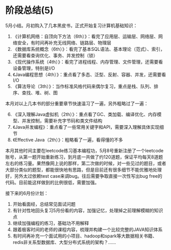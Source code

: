 # 阶段总结(5)


5月小结。月初购入了几本黑皮书，正式开始复习计算机基础知识：

 1. 《计算机网络：自顶向下方法（6th）》：看完了应用层、运输层、网络层、网络安全，有时间再补充无线网络、链路层、物理层
 2. 《数据库系统概念（6th）》：看完了基本SQL语法、基本理论（范式）、索引，还需要看查询优化、事务、并发控制（锁）
 3. 《现代操作系统（4th）》：看完了进程线程、内存管理、文件管理，还需要看设备管理，特别是I/O
 4. 《Java编程思想（4th）》：重点看了多态、泛型、反射、容器、并发，还需要看I/O
 5. 《算法导论（3th）》：当作标准风格代码来偶尔复习，重点是栈、队列、排序、查找、堆、树、图
 
本月对以上几本书的部分重要章节快速温习了一遍，另外粗略过了一遍：

 6. 《深入理解Java虚拟机（2th）》：重点看了GC、类加载、编译优化、内存模型、并发控制，需要补充字节码和类文件结构
 7. 《Java并发编程》：重点看了一些常用关键字和API，需要深入理解具体实现细节
 8. 《Effective Java（2th）》：粗略看了一遍，看得懂的不多
 
本月其他时间主要在leetcode练习基本编程功，5月8号重新注册了一个leetcode账号，从第一题开始重新练习，到月底一共做了约120道题，保证平均每天8道题左右的练习量。果然像网上说的那样，第二次做的时候，对一些见过的题目，或者大部分类似的题型，都能很快地有思路，但是目前还有很多细节不能优雅地处理好，另外太过依赖test case来调bug。往后需要争取直接一次性写出bug free的代码。目前能这样做到的比例很低，需要加强。

接下来的6月份计划：

 1. 开始看面经，总结常见面试问题
 2. 有针对性地回头复习5月份看的内容，加强记忆，处理掉之前理解模糊的知识点
 3. 继续加强编程的练习，基础功不用解释
 4. 跟着极客时间的老师的课程内容，梳理并构建一个比较完整的JAVA知识体系
 5. 有时间再补充一个面试用的小项目、hadoop和spark等大数据相关书籍、redis非关系型数据库、大型分布式系统的架构？......

